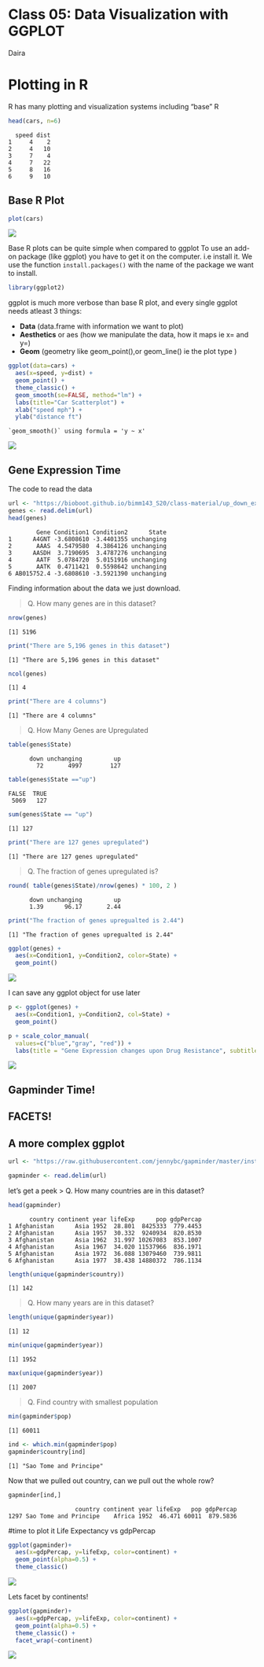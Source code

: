 Class 05: Data Visualization with GGPLOT
================
Daira

# Plotting in R

R has many plotting and visualization systems including “base” R

``` r
head(cars, n=6)
```

      speed dist
    1     4    2
    2     4   10
    3     7    4
    4     7   22
    5     8   16
    6     9   10

## Base R Plot

``` r
plot(cars)
```

![](class05_files/figure-commonmark/unnamed-chunk-2-1.png)

Base R plots can be quite simple when compared to ggplot To use an
add-on package (like ggplot) you have to get it on the computer. i.e
install it. We use the function `install.packages()` with the name of
the package we want to install.

``` r
library(ggplot2)
```

ggplot is much more verbose than base R plot, and every single ggplot
needs atleast 3 things:

- **Data** (data.frame with information we want to plot)
- **Aesthetics** or aes (how we manipulate the data, how it maps ie x=
  and y=)
- **Geom** (geometry like geom_point(),or geom_line() ie the plot type )

``` r
ggplot(data=cars) + 
  aes(x=speed, y=dist) +
  geom_point() + 
  theme_classic() +
  geom_smooth(se=FALSE, method="lm") +
  labs(title="Car Scatterplot") +
  xlab("speed mph") +
  ylab("distance ft")
```

    `geom_smooth()` using formula = 'y ~ x'

![](class05_files/figure-commonmark/unnamed-chunk-4-1.png)

## Gene Expression Time

The code to read the data

``` r
url <- "https://bioboot.github.io/bimm143_S20/class-material/up_down_expression.txt"
genes <- read.delim(url)
head(genes)
```

            Gene Condition1 Condition2      State
    1      A4GNT -3.6808610 -3.4401355 unchanging
    2       AAAS  4.5479580  4.3864126 unchanging
    3      AASDH  3.7190695  3.4787276 unchanging
    4       AATF  5.0784720  5.0151916 unchanging
    5       AATK  0.4711421  0.5598642 unchanging
    6 AB015752.4 -3.6808610 -3.5921390 unchanging

Finding information about the data we just download.

> Q. How many genes are in this dataset?

``` r
nrow(genes)
```

    [1] 5196

``` r
print("There are 5,196 genes in this dataset")
```

    [1] "There are 5,196 genes in this dataset"

``` r
ncol(genes)
```

    [1] 4

``` r
print("There are 4 columns")
```

    [1] "There are 4 columns"

> Q. How Many Genes are Upregulated

``` r
table(genes$State)
```


          down unchanging         up 
            72       4997        127 

``` r
table(genes$State =="up")
```


    FALSE  TRUE 
     5069   127 

``` r
sum(genes$State == "up")
```

    [1] 127

``` r
print("There are 127 genes upregulated")
```

    [1] "There are 127 genes upregulated"

> Q. The fraction of genes upregulated is?

``` r
round( table(genes$State)/nrow(genes) * 100, 2 )
```


          down unchanging         up 
          1.39      96.17       2.44 

``` r
print("The fraction of genes upregualted is 2.44")
```

    [1] "The fraction of genes upregualted is 2.44"

``` r
ggplot(genes) +
  aes(x=Condition1, y=Condition2, color=State) +
  geom_point() 
```

![](class05_files/figure-commonmark/unnamed-chunk-10-1.png)

I can save any ggplot object for use later

``` r
p <- ggplot(genes) +
  aes(x=Condition1, y=Condition2, col=State) +
  geom_point()
```

``` r
p + scale_color_manual(
  values=c("blue","gray", "red")) +
  labs(title = "Gene Expression changes upon Drug Resistance", subtitle="Scatterplot", x= "Control", y= "Drug Treatment")
```

![](class05_files/figure-commonmark/unnamed-chunk-12-1.png)

## Gapminder Time!

## FACETS!

## A more complex ggplot

``` r
url <- "https://raw.githubusercontent.com/jennybc/gapminder/master/inst/extdata/gapminder.tsv"

gapminder <- read.delim(url)
```

let’s get a peek \> Q. How many countries are in this dataset?

``` r
head(gapminder)
```

          country continent year lifeExp      pop gdpPercap
    1 Afghanistan      Asia 1952  28.801  8425333  779.4453
    2 Afghanistan      Asia 1957  30.332  9240934  820.8530
    3 Afghanistan      Asia 1962  31.997 10267083  853.1007
    4 Afghanistan      Asia 1967  34.020 11537966  836.1971
    5 Afghanistan      Asia 1972  36.088 13079460  739.9811
    6 Afghanistan      Asia 1977  38.438 14880372  786.1134

``` r
length(unique(gapminder$country))
```

    [1] 142

> Q. How many years are in this dataset?

``` r
length(unique(gapminder$year))
```

    [1] 12

``` r
min(unique(gapminder$year))
```

    [1] 1952

``` r
max(unique(gapminder$year))
```

    [1] 2007

> Q. Find country with smallest population

``` r
min(gapminder$pop)
```

    [1] 60011

``` r
ind <- which.min(gapminder$pop)
gapminder$country[ind]
```

    [1] "Sao Tome and Principe"

Now that we pulled out country, can we pull out the whole row?

``` r
gapminder[ind,]
```

                       country continent year lifeExp   pop gdpPercap
    1297 Sao Tome and Principe    Africa 1952  46.471 60011  879.5836

\#time to plot it Life Expectancy vs gdpPercap

``` r
ggplot(gapminder)+
  aes(x=gdpPercap, y=lifeExp, color=continent) +
  geom_point(alpha=0.5) +
  theme_classic()
```

![](class05_files/figure-commonmark/unnamed-chunk-20-1.png)

Lets facet by continents!

``` r
ggplot(gapminder)+
  aes(x=gdpPercap, y=lifeExp, color=continent) +
  geom_point(alpha=0.5) +
  theme_classic() +
  facet_wrap(~continent)
```

![](class05_files/figure-commonmark/unnamed-chunk-21-1.png)

